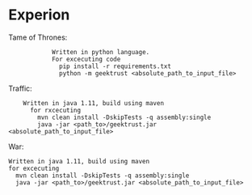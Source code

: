 # Experion

Tame of Thrones:
                
                Written in python language. 
                For excecuting code 
                  pip install -r requirements.txt
                  python -m geektrust <absolute_path_to_input_file>
               
Traffic:
       
        Written in java 1.11, build using maven
          for rxcecuting
            mvn clean install -DskipTests -q assembly:single
            java -jar <path_to>/geektrust.jar <absolute_path_to_input_file>

War:
   
    Written in java 1.11, build using maven
    for excecuting
      mvn clean install -DskipTests -q assembly:single
      java -jar <path_to>/geektrust.jar <absolute_path_to_input_file>
